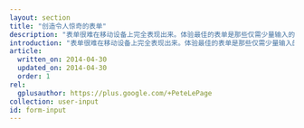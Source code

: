 ```yaml
---
layout: section
title: "创造令人惊奇的表单"
description: "表单很难在移动设备上完全表现出来。体验最佳的表单是那些仅需少量输入的表单。"
introduction: "表单很难在移动设备上完全表现出来。体验最佳的表单是那些仅需少量输入的表单。好的表单能够提供给用户恰逢时宜的输入类型。键盘应该改变类型以匹配用户的输入场景。当用户在日历中添加一个事件时，请使你的用户时刻保持被提醒的状态。验证工具则应该告诉用户在提交表格前需要做些什么。"
article:
  written_on: 2014-04-30
  updated_on: 2014-04-30
  order: 1
rel:
  gplusauthor: https://plus.google.com/+PeteLePage
collection: user-input
id: form-input
---
```

